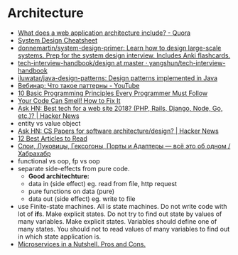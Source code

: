 # Architecture
- [What does a web application architecture include? - Quora](https://www.quora.com/What-does-a-web-application-architecture-include)
- [System Design Cheatsheet](https://gist.github.com/vasanthk/485d1c25737e8e72759f)
- [donnemartin/system-design-primer: Learn how to design large-scale systems. Prep for the system design interview. Includes Anki flashcards.](https://github.com/donnemartin/system-design-primer)
- [tech-interview-handbook/design at master · yangshun/tech-interview-handbook](https://github.com/yangshun/tech-interview-handbook/tree/master/design)
- [iluwatar/java-design-patterns: Design patterns implemented in Java](https://github.com/iluwatar/java-design-patterns)
- [Вебинар: Что такое паттерны - YouTube](https://www.youtube.com/watch?v=wX6BBaQZpzE)
- [10 Basic Programming Principles Every Programmer Must Follow](http://www.makeuseof.com/tag/basic-programming-principles/)
- [Your Code Can Smell! How to Fix It](http://www.makeuseof.com/tag/code-smells-fix/)
- [Ask HN: Best tech for a web site 2018? (PHP, Rails, Django, Node, Go, etc.)? | Hacker News](https://news.ycombinator.com/item?id=15685905)
- entity vs value object
- [Ask HN: CS Papers for software architecture/design? | Hacker News](https://news.ycombinator.com/item?id=15775548)
- [12 Best Articles to Read](http://www.yegor256.com/best.html)
- [Слои, Луковицы, Гексогоны, Порты и Адаптеры — всё это об одном / Хабрахабр](https://habrahabr.ru/post/344164/)
- functional vs oop, fp vs oop
- separate side-effects from pure code.
    - **Good architechture:**
    - data in (side effect) eg. read from file, http request 
    - pure functions on data (pure)
    - data out (side effect) eg. write to file
- use Finite-state machines. All is state machines. Do not write code with lot of **if**s. Make explicit states. Do not try to find out state by values of many variables. Make explicit states. Variables should define one of many states. You should not to read values of many variables to find out in which state application is.
- [Microservices in a Nutshell. Pros and Cons.](https://blog.philipphauer.de/microservices-nutshell-pros-cons/)
